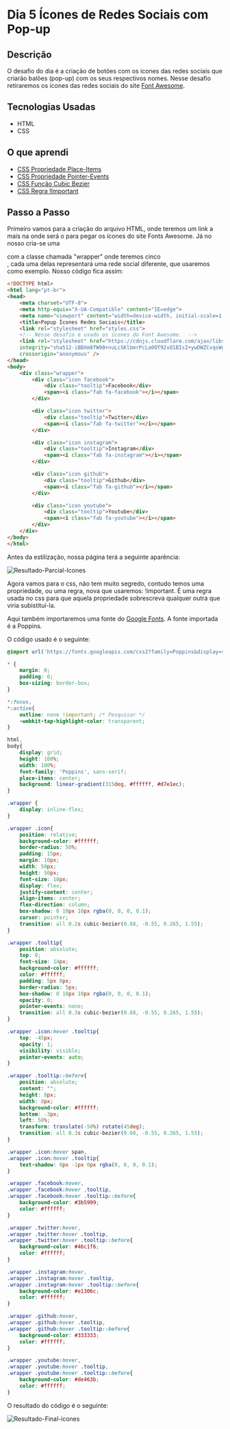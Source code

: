 # Dia 5 Ícones de Redes Sociais com Pop-up

## Descrição

O desafio do dia é a criação de botões com os ícones das redes sociais que criarão balões (pop-up)  com os seus respectivos nomes. Nesse desafio retiraremos os ícones das redes sociais do site [Font Awesome](https://fontawesome.com/).

## Tecnologias Usadas

* HTML
* CSS

## O que aprendi

* [CSS Propriedade Place-Items](https://developer.mozilla.org/en-US/docs/Web/CSS/place-items)
* [CSS Propriedade Pointer-Events](https://www.w3schools.com/cssref/css3_pr_pointer-events.asp)
* [CSS Função Cubic Bezier](https://www.w3schools.com/cssref/func_cubic-bezier.asp)
* [CSS Regra !Important](https://www.w3schools.com/css/css_important.asp)

## Passo a Passo

Primeiro vamos para a criação do arquivo HTML, onde teremos um link a mais na <head></head> onde será o <link> para pegar os ícones do site Fonts Awesome. Já no nosso <body></body> cria-se uma <div></div> com a classe chamada "wrapper" onde teremos cinco <div></div>, cada uma delas representará uma rede social diferente, que usaremos como exemplo. Nosso código fica assim:

~~~html
<!DOCTYPE html>
<html lang="pt-br">
<head>
    <meta charset="UTF-8">
    <meta http-equiv="X-UA-Compatible" content="IE=edge">
    <meta name="viewport" content="width=device-width, initial-scale=1.0">
    <title>Popup Ícones Redes Sociais</title>
    <link rel="stylesheet" href="styles.css">
    <!-- Nesse desafio é usado os ícones do Font Awesome.  -->
    <link rel="stylesheet" href="https://cdnjs.cloudflare.com/ajax/libs/font-awesome/5.15.3/css/all.min.css"
    integrity="sha512-iBBXm8fW90+nuLcSKlbmrPcLa0OT92xO1BIsZ+ywDWZCvqsWgccV3gFoRBv0z+8dLJgyAHIhR35VZc2oM/gI1w=="
    crossorigin="anonymous" />
</head>
<body>
    <div class="wrapper">
        <div class="icon facebook">
            <div class="tooltip">Facebook</div>
            <span><i class="fab fa-facebook"></i></span>
        </div>

        <div class="icon twitter">
            <div class="tooltip">Twitter</div>
            <span><i class="fab fa-twitter"></i></span>
        </div>

        <div class="icon instagram">
            <div class="tooltip">Instagram</div>
            <span><i class="fab fa-instagram"></i></span>
        </div>

        <div class="icon github">
            <div class="tooltip">Github</div>
            <span><i class="fab fa-github"></i></span>
        </div>

        <div class="icon youtube">
            <div class="tooltip">Youtube</div>
            <span><i class="fab fa-youtube"></i></span>
        </div>
    </div>
</body>
</html>
~~~

Antes da estilização, nossa página terá a seguinte aparência:

![Resultado-Parcial-Icones](#)

Agora vamos para o css, não tem muito segredo, contudo temos uma propriedade, ou uma regra, nova que usaremos: !important. É uma regra usada no css para que aquela propriedade sobrescreva qualquer outra que viria subistituí-la.  

Aqui também importaremos uma fonte do [Google Fonts](#). A fonte importada é a Poppins.

O código usado é o seguinte:

~~~css
@import url('https://fonts.googleapis.com/css2?family=Poppins&display=swap');

* {
    margin: 0;
    padding: 0;
    box-sizing: border-box;
}

*:focus,
*:active{
    outline: none !important; /* Pesquisar */
    -webkit-tap-highlight-color: transparent;
}

html,
body{
    display: grid;
    height: 100%;
    width: 100%;
    font-family: 'Poppins', sans-serif;
    place-items: center;
    background: linear-gradient(315deg, #ffffff, #d7e1ec);
}

.wrapper {
    display: inline-flex;
}

.wrapper .icon{
    position: relative;
    background-color: #ffffff;
    border-radius: 50%;
    padding: 15px;
    margin: 10px;
    width: 50px;
    height: 50px;
    font-size: 18px;
    display: flex;
    justify-content: center;
    align-items: center;
    flex-direction: column;
    box-shadow: 0 10px 10px rgba(0, 0, 0, 0.1);
    cursor: pointer;
    transition: all 0.2s cubic-bezier(0.68, -0.55, 0.265, 1.55);
}

.wrapper .tooltip{
    position: absolute;
    top: 0;
    font-size: 14px;
    background-color: #ffffff;
    color: #ffffff;
    padding: 5px 8px;
    border-radius: 5px;
    box-shadow: 0 10px 10px rgba(0, 0, 0, 0.1);
    opacity: 0;
    pointer-events: none;
    transition: all 0.3s cubic-bezier(0.68, -0.55, 0.265, 1.55);
}

.wrapper .icon:hover .tooltip{
    top: -45px;
    opacity: 1;
    visibility: visible;
    pointer-events: auto;
}

.wrapper .tooltip::before{
    position: absolute;
    content: "";
    height: 8px;
    width: 8px;
    background-color: #ffffff;
    bottom: -3px;
    left: 50%;
    transform: translate(-50%) rotate(45deg);
    transition: all 0.3s cubic-bezier(0.68, -0.55, 0.265, 1.55);
}

.wrapper .icon:hover span,
.wrapper .icon:hover .tooltip{
    text-shadow: 0px -1px 0px rgba(0, 0, 0, 0.1);
}

.wrapper .facebook:hover,
.wrapper .facebook:hover .tooltip,
.wrapper .facebook:hover .tooltip::before{
    background-color: #3b5999;
    color: #ffffff;
}

.wrapper .twitter:hover,
.wrapper .twitter:hover .tooltip,
.wrapper .twitter:hover .tooltip::before{
    background-color: #46c1f6;
    color: #ffffff;
}

.wrapper .instagram:hover,
.wrapper .instagram:hover .tooltip,
.wrapper .instagram:hover .tooltip::before{
    background-color: #e1306c;
    color: #ffffff;
}

.wrapper .github:hover,
.wrapper .github:hover .tooltip,
.wrapper .github:hover .tooltip::before{
    background-color: #333333;
    color: #ffffff;
}

.wrapper .youtube:hover,
.wrapper .youtube:hover .tooltip,
.wrapper .youtube:hover .tooltip::before{
    background-color: #de463b;
    color: #ffffff;
}
~~~

O resultado do código é o seguinte:

![Resultado-Final-ícones](#)